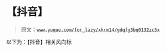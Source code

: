 # 【抖音】

> 原文：[`www.yuque.com/for_lazy/xkrm14/gdqfg3bq0132zc5x`](https://www.yuque.com/for_lazy/xkrm14/gdqfg3bq0132zc5x)

以下为：【抖音】相关风向标

